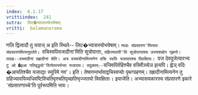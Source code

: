 ```yaml
---
index:  6.1.17
vrittiindex:  241
sutra:  लिट�भ्यासस्योभयेषाम्
vritti:  balamanorama 
---
```


णलि द्वित्वादौ तु ययाज् अ इति स्थिते-- लिट�भ्यासस्योभयेषाम्। `ष्यङः संप्रसारण'मित्यतः संप्रसारणमित्यनुवर्तते। `वचिस्वपियजादीना'मिति सूत्रोपात्ताः, `ग्रहिज्यावयी'ति सूत्रोपात्ताश्च उभयशब्देन गृह्रन्ते। तदाह--वच्यादीनां ग्रह्रादीनां चेति। अत्र वच्यादीनामित्यनेन वचिः स्वपिः यजादयश्च विवक्षिताः। `यज देवपूजेत्यारभ्य `टु ओ �इआ गतिवृद्ध्यो'रित्येतत्पर्यन्ता यजादयः। तदुक्तम्--`यजिवपिर्वहिश्चैव वसिर्वेञ्व्येञ इत्यपि। ह्वेञ् वदिः �आयतिश्चैव यजाद्याः स्युरिमे नव'। इति। तेष्वनन्तर्भावाद्वचिस्वप्योः पृथग्ग्रहणम्। ग्रह्रादीनामित्यनेन तु ग्रहिज्यावयिव्यधिवष्टिविचतिवृश्चतिपृच्छतिभृज्जतयो विवक्षिताः। इयाजेति। अभ्यासयकारस्य संप्रसारणे इकारे `संप्रसारणाच्चे'ति पूर्वरूपमिति भावः।

